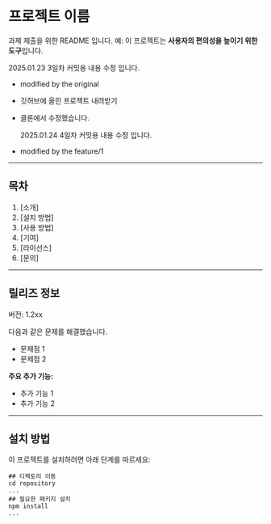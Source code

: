 # 프로젝트 이름

과제 제출을 위한 README 입니다.
예: 이 프로젝트는 **사용자의 편의성을 높이기 위한 도구**입니다.

2025.01.23 3일차 커밋용 내용 수정 입니다.

- modified by the original
- 깃허브에 올린 프로젝트 내려받기
- 클론에서 수정했습니다.

  2025.01.24 4일차 커밋용 내용 수정 입니다.

- modified by the feature/1

---

## 목차

1. [소개]
2. [설치 방법]
3. [사용 방법]
4. [기여]
5. [라이선스]
6. [문의]

---

## 릴리즈 정보

버전: 1.2xx

다음과 같은 문제를 해결했습니다.

- 문제점 1
- 문제점 2

**주요 추가 기능:**

- 추가 기능 1
- 추가 기능 2

---

## 설치 방법

이 프로젝트를 설치하려면 아래 단계를 따르세요:

```
## 디렉토리 이동
cd repository
...
## 필요한 패키지 설치
npm install
...
```

